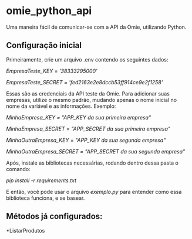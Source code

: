 # omie_python_api
Uma maneira fácil de comunicar-se com a API da Omie, utilizando Python.

## Configuração inicial

Primeiramente, crie um arquivo .env contendo os seguintes dados: 

*EmpresaTeste_KEY = '38333295000'*

*EmpresaTeste_SECRET = 'fed2163e2e8dccb53ff914ce9e2f1258'*

Essas são as credenciais da API teste da Omie. Para adicionar suas empresas, utilize o mesmo padrão, mudando apenas o nome inicial no nome da variável e as informações. Exemplo:

*MinhaEmpresa_KEY = "APP_KEY da sua primeira empresa"*

*MinhaEmpresa_SECRET = "APP_SECRET da sua primeira empresa"*

*MinhaOutraEmpresa_KEY = "APP_KEY da sua segunda empresa"*

*MinhaOutraEmpresa_SECRET = "APP_SECRET da sua segunda empresa"*

Após, instale as bibliotecas necessárias, rodando dentro dessa pasta o comando:

*pip install -r requirements.txt*

E então, você pode usar o arquivo *exemplo.py* para entender como essa biblioteca funciona, e se basear.

## Métodos já configurados: 

*ListarProdutos